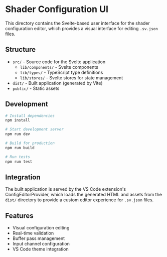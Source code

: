 # Shader Configuration UI

This directory contains the Svelte-based user interface for the shader configuration editor, which provides a visual interface for editing `.sv.json` files.

## Structure

- `src/` - Source code for the Svelte application
  - `lib/components/` - Svelte components
  - `lib/types/` - TypeScript type definitions
  - `lib/stores/` - Svelte stores for state management
- `dist/` - Built application (generated by Vite)
- `public/` - Static assets

## Development

```bash
# Install dependencies
npm install

# Start development server
npm run dev

# Build for production
npm run build

# Run tests
npm run test
```

## Integration

The built application is served by the VS Code extension's ConfigEditorProvider, which loads the generated HTML and assets from the `dist/` directory to provide a custom editor experience for `.sv.json` files.

## Features

- Visual configuration editing
- Real-time validation
- Buffer pass management
- Input channel configuration
- VS Code theme integration
